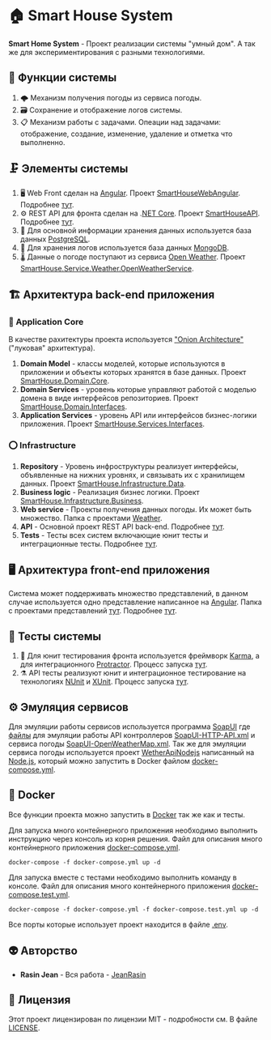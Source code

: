 # 🏠 Smart House System 
**Smart Home System** - Проект реализации системы "умный дом". А так же для экспериментирования с разными технологиями.

## 🧱 Функции системы
1. 🌩️ Механизм получения погоды из сервиса погоды.
2. 🗃 Сохранение и отображение логов системы.
3. 📋 Механизм работы с задачами. Опеации над задачами: отображение, создание, изменение, удаление и отметка что выполненно. 

## 🗜 Элементы системы
1. 🖥 Web Front сделан на [Angular](https://github.com/angular). Проект [SmartHouseWebAngular](Web/SmartHouseWebAngular). Подробнее [тут](https://github.com/JeanRasin/SmartHouse/blob/master/Web/SmartHouseWebAngular/README.md).
2. ⚙️ REST API для фронта сделан на .[NET Core](https://github.com/dotnet/core). Проект [SmartHouseAPI](API/SmartHouseAPI). Подробнее [тут](https://github.com/JeanRasin/SmartHouse/blob/master/API/SmartHouseAPI/README.md).
3. 📘 Для основной информации хранения данных используется база данных [PostgreSQL](https://github.com/postgres).
4. 📗 Для хранения логов используется база данных [MongoDB](https://github.com/mongodb).
5. 🌡️ Данные о погоде поступают из сервиса [Open Weather](https://openweathermap.org). Проект [SmartHouse.Service.Weather.OpenWeatherService](SmartHouse.Service.Weather.OpenWeatherService).

## 🏗️ Архитектура back-end приложения 
### 🔴 Application Core
В качестве рахитектуры проекта используется ["Onion Architecture"](https://jeffreypalermo.com/2008/07/the-onion-architecture-part-1/) ("луковая" архитектура).
1. **Domain Model** - классы моделей, которые используются в приложении и объекты которых хранятся в базе данных. Проект [SmartHouse.Domain.Core](https://github.com/JeanRasin/SmartHouse/tree/master/SmartHouse.Domain.Core).
2. **Domain Services** - уровень которые управляют работой с моделью домена в виде интерфейсов репозиториев. Проект [SmartHouse.Domain.Interfaces](https://github.com/JeanRasin/SmartHouse/tree/master/SmartHouse.Domain.Interfaces).
3. **Application Services** - уровень API или интерфейсов бизнес-логики приложения. Проект [SmartHouse.Services.Interfaces](https://github.com/JeanRasin/SmartHouse/tree/master/SmartHouse.Services.Interfaces).
### ⭕️ Infrastructure
1. **Repository** - Уровень инфроструктуры реализует интерфейсы, объявленные на нижних уровнях, и связывать их с хранилищем данных. Проект [SmartHouse.Infrastructure.Data](https://github.com/JeanRasin/SmartHouse/tree/master/SmartHouse.Infrastructure.Data).
2. **Business logic** - Реализация бизнес логики. Проект [SmartHouse.Infrastructure.Business](https://github.com/JeanRasin/SmartHouse/tree/master/SmartHouse.Infrastructure.Business).
3. **Web service** - Проекты получения данных погоды. Их может быть множество. Папка с проектами [Weather](https://github.com/JeanRasin/SmartHouse/tree/master/Weather).
4. **API** - Основной проект REST API back-end. Подробнее [тут](https://github.com/JeanRasin/SmartHouse/blob/master/API/SmartHouseAPI).
5. **Tests** - Тесты всех систем включающие юнит тесты и интеграционные тесты. Подробнее [тут](https://github.com/JeanRasin/SmartHouse/blob/master/Tests).

## 🖥 Архитектура front-end приложения
Система может поддерживать множество представлений, в данном случае используется одно представление написанное на [Angular](https://github.com/angular). Папка с проектами представлений [тут](https://github.com/JeanRasin/SmartHouse/tree/master/Web). Подробнее [тут](https://github.com/JeanRasin/SmartHouse/blob/master/Web/SmartHouseWebAngular/README.md).

## 🔬 Тесты системы
1. 🧪 Для юнит тестирования фронта используется фреймворк [Karma](https://karma-runner.github.io/latest/index.html), а для интеграционного [Protractor](https://github.com/angular/protractor). Процесс запуска [тут](Web/SmartHouseWebAngular/README.md#-unit-тесты).
2. ⚗️ API тесты реализуют юнит и интеграционное тестирование на технологиях [NUnit](https://github.com/nunit) и [XUnit](https://github.com/xunit). Процесс запуска [тут](Tests/README.md).

## ⚙️ Эмуляция сервисов
Для эмуляции работы сервисов используется программа [SoapUI](https://github.com/SmartBear/soapui) где [файлы](Other\SoapUI%20Services) для эмуляции работы API контроллеров [SoapUI-HTTP-API.xml](https://github.com/JeanRasin/SmartHouse/blob/master/Other/SoapUI%20Services/SoapUI-HTTP-API.xml) и сервиса погоды [SoapUI-OpenWeatherMap.xml](https://github.com/JeanRasin/SmartHouse/blob/master/Other/SoapUI%20Services/SoapUI-OpenWeatherMap.xml).
Так же для эмуляции сервиса погоды используется проект [WetherApiNodejs](SmartHouse.Service.Weather.OpenWeatherService) написанный на [Node.js](https://github.com/nodejs), который можно запустить в Docker файлом [docker-compose.yml](https://github.com/JeanRasin/SmartHouse/blob/376234a9d1989daf52081bc7b44f5e1726b11e9b/docker-compose.yml#L57).

## 🐳 Docker 
Все функции проекта можно запустить в [Docker](https://github.com/docker) так же как и тесты.

Для запуска много контейнерного приложения необходимо выполнить инструкцию через консоль из корня решения. Файл для описания много контейнерного приложения [docker-compose.yml](https://github.com/JeanRasin/SmartHouse/blob/master/docker-compose.yml). 
```docker-compose
docker-compose -f docker-compose.yml up -d
```
Для запуска вместе с тестами необходимо выполнить команду в консоле. Файл для описания много контейнерного приложения [docker-compose.test.yml](https://github.com/JeanRasin/SmartHouse/blob/master/docker-compose.test.yml). 
```docker-compose
docker-compose -f docker-compose.yml -f docker-compose.test.yml up -d
```
Все порты которые использует проект находится в файле [.env](https://github.com/JeanRasin/SmartHouse/blob/master/.env).

## 👽 Авторство
 * **Rasin Jean** - Вся работа - [JeanRasin](https://github.com/JeanRasin)
 
## 📜 Лицензия
Этот проект лицензирован по лицензии MIT - подробности см. В файле [LICENSE](https://github.com/JeanRasin/SmartHouse/blob/master/LICENSE).

